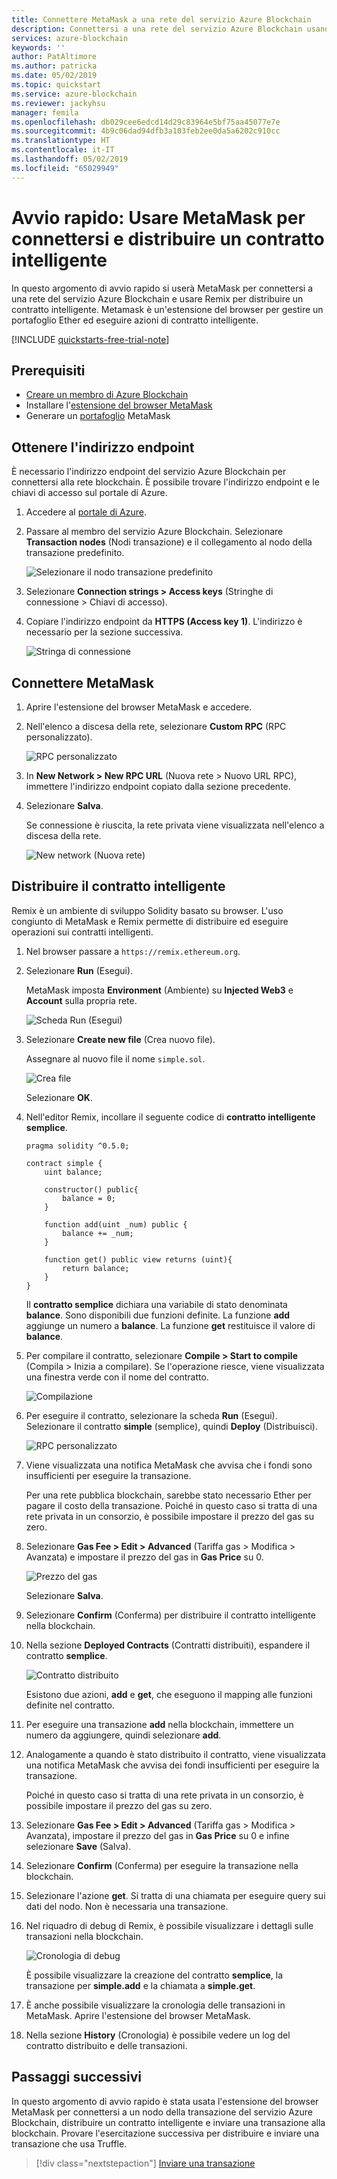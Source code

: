 ```yaml
---
title: Connettere MetaMask a una rete del servizio Azure Blockchain
description: Connettersi a una rete del servizio Azure Blockchain usando MetaMask e distribuire un contratto intelligente.
services: azure-blockchain
keywords: ''
author: PatAltimore
ms.author: patricka
ms.date: 05/02/2019
ms.topic: quickstart
ms.service: azure-blockchain
ms.reviewer: jackyhsu
manager: femila
ms.openlocfilehash: db029cee6edcd14d29c83964e5bf75aa45077e7e
ms.sourcegitcommit: 4b9c06dad94dfb3a103feb2ee0da5a6202c910cc
ms.translationtype: HT
ms.contentlocale: it-IT
ms.lasthandoff: 05/02/2019
ms.locfileid: "65029949"
---
```

# <a name="quickstart-use-metamask-to-connect-and-deploy-a-smart-contract"></a>Avvio rapido: Usare MetaMask per connettersi e distribuire un contratto intelligente

In questo argomento di avvio rapido si userà MetaMask per connettersi a una rete del servizio Azure Blockchain e usare Remix per distribuire un contratto intelligente. Metamask è un'estensione del browser per gestire un portafoglio Ether ed eseguire azioni di contratto intelligente.

[!INCLUDE [quickstarts-free-trial-note](../../../includes/quickstarts-free-trial-note.md)]

## <a name="prerequisites"></a>Prerequisiti

* [Creare un membro di Azure Blockchain](create-member.md)
* Installare l'[estensione del browser MetaMask](https://metamask.io)
* Generare un [portafoglio](https://metamask.zendesk.com/hc/en-us/articles/360015488971-New-to-MetaMask-Learn-How-to-Setup-MetaMask-the-First-Time) MetaMask

## <a name="get-endpoint-address"></a>Ottenere l'indirizzo endpoint

È necessario l'indirizzo endpoint del servizio Azure Blockchain per connettersi alla rete blockchain. È possibile trovare l'indirizzo endpoint e le chiavi di accesso sul portale di Azure.

1. Accedere al [portale di Azure](https://portal.azure.com).
1. Passare al membro del servizio Azure Blockchain. Selezionare **Transaction nodes** (Nodi transazione) e il collegamento al nodo della transazione predefinito.

    ![Selezionare il nodo transazione predefinito](./media/connect-metamask/transaction-nodes.png)

1. Selezionare **Connection strings > Access keys** (Stringhe di connessione > Chiavi di accesso).
1. Copiare l'indirizzo endpoint da **HTTPS (Access key 1)**. L'indirizzo è necessario per la sezione successiva.

    ![Stringa di connessione](./media/connect-metamask/connection-string.png)

## <a name="connect-metamask"></a>Connettere MetaMask

1. Aprire l'estensione del browser MetaMask e accedere.
1. Nell'elenco a discesa della rete, selezionare **Custom RPC** (RPC personalizzato).

    ![RPC personalizzato](./media/connect-metamask/custom-rpc.png)

1. In **New Network > New RPC URL** (Nuova rete > Nuovo URL RPC), immettere l'indirizzo endpoint copiato dalla sezione precedente.
1. Selezionare **Salva**.

    Se connessione è riuscita, la rete privata viene visualizzata nell'elenco a discesa della rete.

    ![New network (Nuova rete)](./media/connect-metamask/new-network.png)

## <a name="deploy-smart-contract"></a>Distribuire il contratto intelligente

Remix è un ambiente di sviluppo Solidity basato su browser. L'uso congiunto di MetaMask e Remix permette di distribuire ed eseguire operazioni sui contratti intelligenti.

1. Nel browser passare a `https://remix.ethereum.org`.
1. Selezionare **Run** (Esegui). 

    MetaMask imposta **Environment** (Ambiente) su **Injected Web3** e **Account** sulla propria rete.

    ![Scheda Run (Esegui)](./media/connect-metamask/injected-web3.png)

1. Selezionare **Create new file** (Crea nuovo file).

    Assegnare al nuovo file il nome `simple.sol`.

    ![Crea file](./media/connect-metamask/create-file.png)

    Selezionare **OK**.

1. Nell'editor Remix, incollare il seguente codice di **contratto intelligente semplice**.

    ```solidity
    pragma solidity ^0.5.0;
             
    contract simple {
        uint balance;
                 
        constructor() public{
            balance = 0;
        }
                 
        function add(uint _num) public {
            balance += _num;
        }
                 
        function get() public view returns (uint){
            return balance;
        }
    }
    ```

    Il **contratto semplice** dichiara una variabile di stato denominata **balance**. Sono disponibili due funzioni definite. La funzione **add** aggiunge un numero a **balance**. La funzione **get** restituisce il valore di **balance**.

1. Per compilare il contratto, selezionare **Compile > Start to compile** (Compila > Inizia a compilare). Se l'operazione riesce, viene visualizzata una finestra verde con il nome del contratto.

    ![Compilazione](./media/connect-metamask/compile.png)

1. Per eseguire il contratto, selezionare la scheda **Run** (Esegui). Selezionare il contratto **simple** (semplice), quindi **Deploy** (Distribuisci).

    ![RPC personalizzato](./media/connect-metamask/deploy.png)

1. Viene visualizzata una notifica MetaMask che avvisa che i fondi sono insufficienti per eseguire la transazione.

    Per una rete pubblica blockchain, sarebbe stato necessario Ether per pagare il costo della transazione. Poiché in questo caso si tratta di una rete privata in un consorzio, è possibile impostare il prezzo del gas su zero.

1.  Selezionare **Gas Fee > Edit > Advanced** (Tariffa gas > Modifica > Avanzata) e impostare il prezzo del gas in **Gas Price** su 0.

    ![Prezzo del gas](./media/connect-metamask/gas-price.png)

    Selezionare **Salva**.

1. Selezionare **Confirm** (Conferma) per distribuire il contratto intelligente nella blockchain.
1. Nella sezione **Deployed Contracts** (Contratti distribuiti), espandere il contratto **semplice**.

    ![Contratto distribuito](./media/connect-metamask/deployed-contract.png)

    Esistono due azioni, **add** e **get**, che eseguono il mapping alle funzioni definite nel contratto.

1. Per eseguire una transazione **add** nella blockchain, immettere un numero da aggiungere, quindi selezionare **add**.
1. Analogamente a quando è stato distribuito il contratto, viene visualizzata una notifica MetaMask che avvisa dei fondi insufficienti per eseguire la transazione.

    Poiché in questo caso si tratta di una rete privata in un consorzio, è possibile impostare il prezzo del gas su zero.

1.  Selezionare **Gas Fee > Edit > Advanced** (Tariffa gas > Modifica > Avanzata), impostare il prezzo del gas in **Gas Price** su 0 e infine selezionare **Save** (Salva).
1. Selezionare **Confirm** (Conferma) per eseguire la transazione nella blockchain.
1. Selezionare l'azione **get**. Si tratta di una chiamata per eseguire query sui dati del nodo. Non è necessaria una transazione.
1. Nel riquadro di debug di Remix, è possibile visualizzare i dettagli sulle transazioni nella blockchain.

    ![Cronologia di debug](./media/connect-metamask/debug.png)

    È possibile visualizzare la creazione del contratto **semplice**, la transazione per **simple.add** e la chiamata a **simple.get**.

1. È anche possibile visualizzare la cronologia delle transazioni in MetaMask. Aprire l'estensione del browser MetaMask.
1. Nella sezione **History** (Cronologia) è possibile vedere un log del contratto distribuito e delle transazioni.

## <a name="next-steps"></a>Passaggi successivi

In questo argomento di avvio rapido è stata usata l'estensione del browser MetaMask per connettersi a un nodo della transazione del servizio Azure Blockchain, distribuire un contratto intelligente e inviare una transazione alla blockchain. Provare l'esercitazione successiva per distribuire e inviare una transazione che usa Truffle.

> [!div class="nextstepaction"]
> [Inviare una transazione](send-transaction.md)